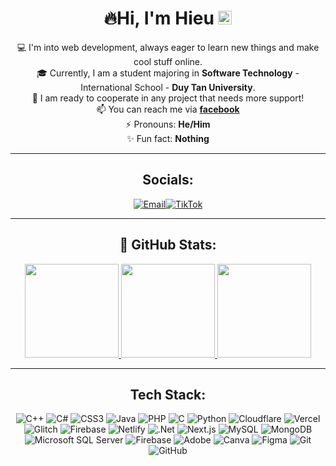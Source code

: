 <div align="center">
   <h1>🔥Hi, I'm <a>Hieu </a><img src="https://github.com/vinkay215/vinkay215/blob/main/img/verified.gif?raw=true" width="22"/></h1>
</div>  
<div align="center">
  
💻 I'm into web development, always eager to learn new things and make cool stuff online.  
🎓 Currently, I am a student majoring in **Software Technology** - International School - **Duy Tan University**.  
🤝 I am ready to cooperate in any project that needs more support!  
📫 You can reach me via **[facebook](https://www.facebook.com/ngvahieu0)**  
⚡ Pronouns: **He/Him**  
✨ Fun fact: **Nothing**  

---

## Socials:

<p align="center">
<a href="https://facebook.com/ngvahieu0" target="_blank"><img alt="" src="https://img.shields.io/badge/facebook-000?style=for-the-badge&logo=facebook&logoColor=1877F2" style="vertical-align:center" /></a><a href="https://instagram.com/ngvahieu" target="_blank"><img alt="" src="https://img.shields.io/badge/Instagram-000?style=for-the-badge&logo=Instagram&logoColor=E4405F" style="vertical-align:center" /></a><a href="https://www.youtube.com/@HieuNguyen-jm8ky" target="_blank"><img alt="" src="https://img.shields.io/badge/YouTube%20-000?style=for-the-badge&logo=youtube&logoColor=FF0000" style="vertical-align:center" /></a><a href="mailto:nguyenhieu1952005@gmail.com" target="_blank"><img alt="Email" src="https://img.shields.io/badge/gmail%20-000?style=for-the-badge&logo=gmail&logoColor=E91E63" style="vertical-align:center" /></a><a href="https://www.tiktok.com/@ngvahieu" target="_blank"><img alt="TikTok" src="https://img.shields.io/badge/TikTok-000?style=for-the-badge&logo=TikTok&logoColor=FFFFFF" style="vertical-align:center" /></a>
</p>  

---

## 👑 GitHub Stats:

<div align="center">
  <a href="https://github.com/nguyenhieu195" target="_blank">
    <img height="150em"
      src="https://github-readme-stats.vercel.app/api?username=nguyenhieu195&theme=default&hide_border=false&include_all_commits=false&count_private=false&title_color=000000&text_color=000000&icon_color=000000&bg_color=FFFFFF"
    />
  </a>
  <a href="https://github.com/nguyenhieu195" target="_blank">
    <img height="150em"
      src="https://streak-stats.demolab.com?user=nguyenhieu195&theme=default&hide_border=false&ring=000000&fire=FF4500&currStreakLabel=000000&currStreakNum=000000&sideNums=000000&sideLabels=000000&background=FFFFFF"
    />
  </a>
  <a href="https://github.com/nguyenhieu195" target="_blank">
    <img height="150em"
      src="https://github-readme-stats.vercel.app/api/top-langs/?username=nguyenhieu195&theme=default&hide_border=false&include_all_commits=false&count_private=false&layout=compact&title_color=000000&text_color=000000&bg_color=FFFFFF"
    />
  </a>
</div>

---

## Tech Stack:

![C++](https://img.shields.io/badge/c++-%2300599C.svg?style=for-the-badge&logo=c%2B%2B&logoColor=white)
![C#](https://img.shields.io/badge/c%23-%23239120.svg?style=for-the-badge&logo=csharp&logoColor=white)
![CSS3](https://img.shields.io/badge/css3-%231572B6.svg?style=for-the-badge&logo=css3&logoColor=white)
![Java](https://img.shields.io/badge/java-%23ED8B00.svg?style=for-the-badge&logo=java&logoColor=white)
![PHP](https://img.shields.io/badge/php-%23777BB4.svg?style=for-the-badge&logo=php&logoColor=white)
![C](https://img.shields.io/badge/c-%2300599C.svg?style=for-the-badge&logo=c&logoColor=white)
![Python](https://img.shields.io/badge/python-3670A0?style=for-the-badge&logo=python&logoColor=ffdd54)
![Cloudflare](https://img.shields.io/badge/Cloudflare-F38020?style=for-the-badge&logo=Cloudflare&logoColor=white)
![Vercel](https://img.shields.io/badge/vercel-%23000000.svg?style=for-the-badge&logo=vercel&logoColor=white)
![Glitch](https://img.shields.io/badge/glitch-%233333FF.svg?style=for-the-badge&logo=glitch&logoColor=white)
![Firebase](https://img.shields.io/badge/firebase-%23039BE5.svg?style=for-the-badge&logo=firebase)
![Netlify](https://img.shields.io/badge/netlify-%23000000.svg?style=for-the-badge&logo=netlify&logoColor=white)
![.Net](https://img.shields.io/badge/.NET-5C2D91?style=for-the-badge&logo=.net&logoColor=white)
![Next.js](https://img.shields.io/badge/Next-black?style=for-the-badge&logo=next.js&logoColor=white)
![MySQL](https://img.shields.io/badge/mysql-4479A1?style=for-the-badge&logo=mysql&logoColor=white)
![MongoDB](https://img.shields.io/badge/MongoDB-324c3a.svg?style=for-the-badge&logo=MongoDB&logoColor=white)
![Microsoft SQL Server](https://img.shields.io/badge/Microsoft%20SQL%20Server-CC2927?style=for-the-badge&logo=microsoft%20sql%20server&logoColor=white)
![Firebase](https://img.shields.io/badge/firebase-%23FFCA28.svg?style=for-the-badge&logo=firebase&logoColor=white)
![Adobe](https://img.shields.io/badge/Adobe-%23FF0000.svg?style=for-the-badge&logo=adobe&logoColor=white)
![Canva](https://img.shields.io/badge/Canva-%2300C4CC.svg?style=for-the-badge&logo=Canva&logoColor=white)
![Figma](https://img.shields.io/badge/Figma-%23F24E1E.svg?style=for-the-badge&logo=figma&logoColor=white)
![Git](https://img.shields.io/badge/git-%23F05033.svg?style=for-the-badge&logo=git&logoColor=white)
![GitHub](https://img.shields.io/badge/github-%23121011.svg?style=for-the-badge&logo=github&logoColor=white)

</div>
